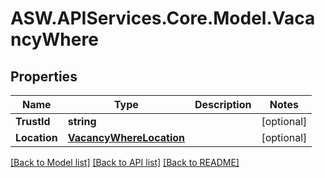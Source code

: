 # ASW.APIServices.Core.Model.VacancyWhere
## Properties

Name | Type | Description | Notes
------------ | ------------- | ------------- | -------------
**TrustId** | **string** |  | [optional] 
**Location** | [**VacancyWhereLocation**](VacancyWhereLocation.md) |  | [optional] 

[[Back to Model list]](../README.md#documentation-for-models) [[Back to API list]](../README.md#documentation-for-api-endpoints) [[Back to README]](../README.md)

